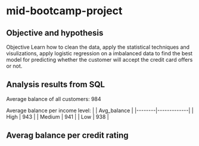 # mid-bootcamp-project

## Objective and hypothesis
Objective
Learn how to clean the data, apply the statistical techniques and visulizations, apply logistic regression on a imbalanced data to find the best model for predicting whether the customer will accept the credit card offers or not.



## Analysis results from SQL


Average balance of all customers: 984

Average balance per income level:
|        | Avg_balance |
|--------|-------------|
| High   | 943         |
| Medium | 941         |
| Low    | 938         |

Averag balance per credit rating
- 

